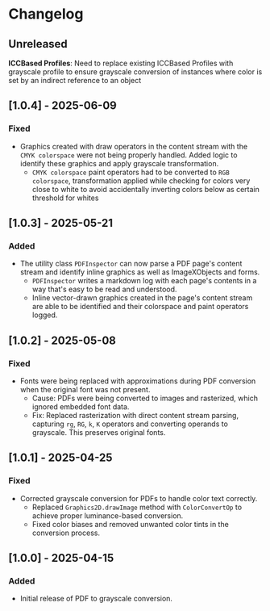 # Changelog

## Unreleased
**ICCBased Profiles**: Need to replace existing ICCBased Profiles with grayscale profile to ensure grayscale conversion of instances where color is set by an indirect reference to an object

## [1.0.4] - 2025-06-09
### Fixed
- Graphics created with draw operators in the content stream with the `CMYK colorspace` were not being properly handled. Added logic to identify these graphics
  and apply grayscale transformation.
  - `CMYK colorspace` paint operators had to be converted to `RGB colorspace`, transformation applied while checking for colors very close to white
    to avoid accidentally inverting colors below as certain threshold for whites

## [1.0.3] - 2025-05-21
### Added
- The utility class `PDFInspector` can now parse a PDF page's content stream and identify inline graphics as well as ImageXObjects and forms.
  - `PDFInspector` writes a markdown log with each page's contents in a way that's easy to be read and understood.
  - Inline vector-drawn graphics created in the page's content stream are able to be identified and their colorspace and paint operators logged.
## [1.0.2] - 2025-05-08
### Fixed
- Fonts were being replaced with approximations during PDF conversion when the original font was not present.
  - Cause: PDFs were being converted to images and rasterized, which ignored embedded font data.
  - Fix: Replaced rasterization with direct content stream parsing, capturing `rg`, `RG`, `k`, `K` operators and converting operands to grayscale. This preserves original fonts.

## [1.0.1] - 2025-04-25
### Fixed
- Corrected grayscale conversion for PDFs to handle color text correctly.
  - Replaced `Graphics2D.drawImage` method with `ColorConvertOp` to achieve proper luminance-based conversion.
  - Fixed color biases and removed unwanted color tints in the conversion process.

## [1.0.0] - 2025-04-15
### Added
- Initial release of PDF to grayscale conversion.
